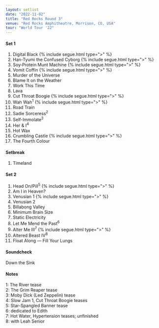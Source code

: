 ```yaml
---
layout: setlist
date: "2022-11-02"
title: "Red Rocks Round 3"
venue: "Red Rocks Amphitheatre, Morrison, CO, USA"
tour: "World Tour '22"
---
```


#### Set 1

 1. Digital Black {% include segue.html type=">" %}
 2. Han-Tyumi the Confused Cyborg {% include segue.html type=">" %}
 3. Soy‐Protein Munt Machine {% include segue.html type=">" %}
 4. Vomit Coffin {% include segue.html type=">" %}
 5. Murder of the Universe
 6. Blame It on the Weather
 7. Work This Time
 8. Lava
 9. Cut Throat Boogie {% include segue.html type=">" %}
10. Wah Wah<sup>1</sup> {% include segue.html type=">" %}
11. Road Train
12. Sadie Sorceress<sup>2</sup>
13. Self-Immolate<sup>3</sup>
14. Her & I<sup>4</sup>
15. Hot Wax
16. Crumbling Castle {% include segue.html type=">" %}
17. The Fourth Colour

#### Setbreak

1. Timeland

#### Set 2

 1. Head On/Pill<sup>5</sup> {% include segue.html type=">" %}
 2. Am I in Heaven?
 3. Venusian 1 {% include segue.html type=">" %}
 4. Venusian 2
 5. Billabong Valley
 6. Minimum Brain Size
 7. Static Electricity
 8. Let Me Mend the Past<sup>6</sup>
 9. Alter Me III<sup>7</sup> {% include segue.html type=">" %}
10. Altered Beast IV<sup>8</sup>
11. Float Along — Fill Your Lungs

<!--snippet-->

#### Soundcheck

Down the Sink

#### Notes

1: The River tease  
2: The Grim Reaper tease  
3: Moby Dick (Led Zeppelin) tease  
4: Slow Jam 1, Cut Throat Boogie teases  
5: Star-Spangled Banner tease  
6: dedicated to Edith  
7: Hot Water, Hypertension teases; unfinished  
8: with Leah Senior
